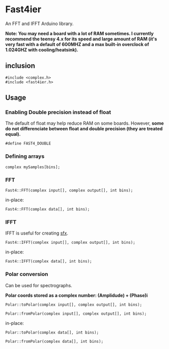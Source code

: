 # Fast4ier
An FFT and IFFT Arduino library. 

**Note: You may need a board with a lot of RAM sometimes. I currently recommend the teensy 4.x for its speed and large amount of RAM (it's very fast with a default of 600MHZ and a max built-in overclock of 1.024GHZ with cooling/heatsink).**

## inclusion

```
#include <complex.h>
#include <fast4ier.h>
```

## Usage

### Enabling Double precision instead of float

The default of float may help reduce RAM on some boards. However, **some do not differenciate between float and double precision (they are treated equal).**

`#define FAST4_DOUBLE`

### Defining arrays

`complex mySamples[bins];`

### FFT

`Fast4::FFT(complex input[], complex output[], int bins);`

in-place:

`Fast4::FFT(complex data[], int bins);`

### IFFT

IFFT is useful for creating [sfx](https://en.wikipedia.org/wiki/Sound_effect).

`Fast4::IFFT(complex input[], complex output[], int bins);`

in-place:

`Fast4::IFFT(complex data[], int bins);`
### Polar conversion

Can be used for spectrographs.

**Polar coords stored as a complex number: (Amplidude) + (Phase)i**

`Polar::toPolar(complex input[], complex output[], int bins);`

`Polar::fromPolar(complex input[], complex output[], int bins);`

in-place:

`Polar::toPolar(complex data[], int bins);`

`Polar::fromPolar(complex data[], int bins);`

